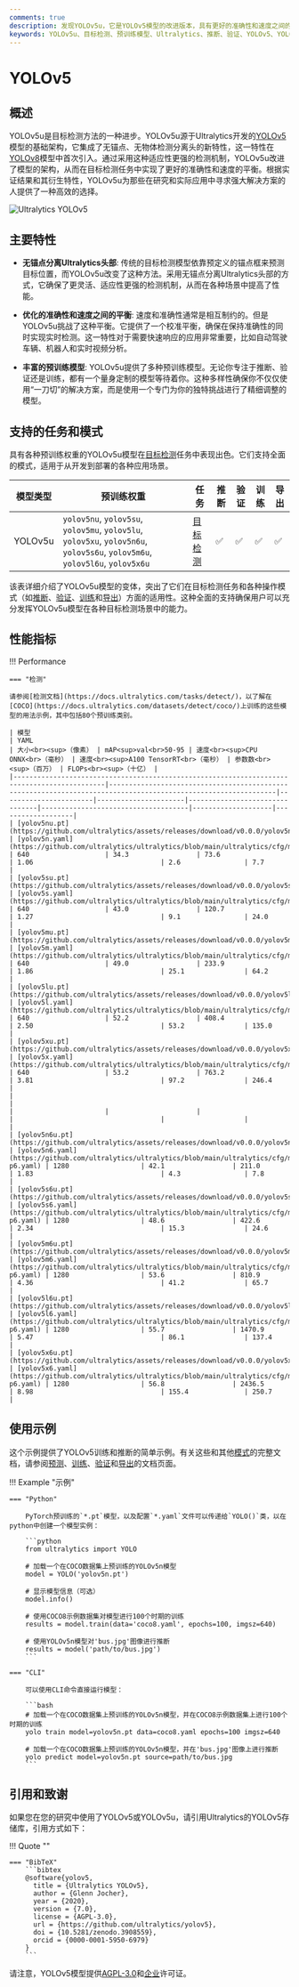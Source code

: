 ```yaml
---
comments: true
description: 发现YOLOv5u，它是YOLOv5模型的改进版本，具有更好的准确性和速度之间的平衡，并为各种目标检测任务提供了许多预训练模型。
keywords: YOLOv5u、目标检测、预训练模型、Ultralytics、推断、验证、YOLOv5、YOLOv8、无锚点、无物体检测、实时应用、机器学习
---
```


# YOLOv5

## 概述

YOLOv5u是目标检测方法的一种进步。YOLOv5u源于Ultralytics开发的[YOLOv5](https://github.com/ultralytics/yolov5)模型的基础架构，它集成了无锚点、无物体检测分离头的新特性，这一特性在[YOLOv8](yolov8.md)模型中首次引入。通过采用这种适应性更强的检测机制，YOLOv5u改进了模型的架构，从而在目标检测任务中实现了更好的准确性和速度的平衡。根据实证结果和其衍生特性，YOLOv5u为那些在研究和实际应用中寻求强大解决方案的人提供了一种高效的选择。

![Ultralytics YOLOv5](https://raw.githubusercontent.com/ultralytics/assets/main/yolov5/v70/splash.png)

## 主要特性

- **无锚点分离Ultralytics头部**: 传统的目标检测模型依靠预定义的锚点框来预测目标位置，而YOLOv5u改变了这种方法。采用无锚点分离Ultralytics头部的方式，它确保了更灵活、适应性更强的检测机制，从而在各种场景中提高了性能。

- **优化的准确性和速度之间的平衡**: 速度和准确性通常是相互制约的。但是YOLOv5u挑战了这种平衡。它提供了一个校准平衡，确保在保持准确性的同时实现实时检测。这一特性对于需要快速响应的应用非常重要，比如自动驾驶车辆、机器人和实时视频分析。

- **丰富的预训练模型**: YOLOv5u提供了多种预训练模型。无论你专注于推断、验证还是训练，都有一个量身定制的模型等待着你。这种多样性确保你不仅仅使用“一刀切”的解决方案，而是使用一个专门为你的独特挑战进行了精细调整的模型。

## 支持的任务和模式

具有各种预训练权重的YOLOv5u模型在[目标检测](../tasks/detect.md)任务中表现出色。它们支持全面的模式，适用于从开发到部署的各种应用场景。

| 模型类型    | 预训练权重                                                                                                                       | 任务                         | 推断 | 验证 | 训练 | 导出 |
|---------|-----------------------------------------------------------------------------------------------------------------------------|----------------------------|----|----|----|----|
| YOLOv5u | `yolov5nu`, `yolov5su`, `yolov5mu`, `yolov5lu`, `yolov5xu`, `yolov5n6u`, `yolov5s6u`, `yolov5m6u`, `yolov5l6u`, `yolov5x6u` | [目标检测](../tasks/detect.md) | ✅  | ✅  | ✅  | ✅  |

该表详细介绍了YOLOv5u模型的变体，突出了它们在目标检测任务和各种操作模式（如[推断](../modes/predict.md)、[验证](../modes/val.md)、[训练](../modes/train.md)和[导出](../modes/export.md)）方面的适用性。这种全面的支持确保用户可以充分发挥YOLOv5u模型在各种目标检测场景中的能力。

## 性能指标

!!! Performance

    === "检测"

    请参阅[检测文档](https://docs.ultralytics.com/tasks/detect/)，以了解在[COCO](https://docs.ultralytics.com/datasets/detect/coco/)上训练的这些模型的用法示例，其中包括80个预训练类别。

    | 模型                                                                                       | YAML                                                                                                           | 大小<br><sup>（像素） | mAP<sup>val<br>50-95 | 速度<br><sup>CPU ONNX<br>（毫秒） | 速度<br><sup>A100 TensorRT<br>（毫秒） | 参数数<br><sup>（百万） | FLOPs<br><sup>（十亿） |
    |---------------------------------------------------------------------------------------------|----------------------------------------------------------------------------------------------------------------|-----------------------|----------------------|--------------------------------|-------------------------------------|--------------------|-------------------|
    | [yolov5nu.pt](https://github.com/ultralytics/assets/releases/download/v0.0.0/yolov5nu.pt)   | [yolov5n.yaml](https://github.com/ultralytics/ultralytics/blob/main/ultralytics/cfg/models/v5/yolov5.yaml)     | 640                   | 34.3                 | 73.6                           | 1.06                                | 2.6                | 7.7               |
    | [yolov5su.pt](https://github.com/ultralytics/assets/releases/download/v0.0.0/yolov5su.pt)   | [yolov5s.yaml](https://github.com/ultralytics/ultralytics/blob/main/ultralytics/cfg/models/v5/yolov5.yaml)     | 640                   | 43.0                 | 120.7                          | 1.27                                | 9.1                | 24.0              |
    | [yolov5mu.pt](https://github.com/ultralytics/assets/releases/download/v0.0.0/yolov5mu.pt)   | [yolov5m.yaml](https://github.com/ultralytics/ultralytics/blob/main/ultralytics/cfg/models/v5/yolov5.yaml)     | 640                   | 49.0                 | 233.9                          | 1.86                                | 25.1               | 64.2              |
    | [yolov5lu.pt](https://github.com/ultralytics/assets/releases/download/v0.0.0/yolov5lu.pt)   | [yolov5l.yaml](https://github.com/ultralytics/ultralytics/blob/main/ultralytics/cfg/models/v5/yolov5.yaml)     | 640                   | 52.2                 | 408.4                          | 2.50                                | 53.2               | 135.0             |
    | [yolov5xu.pt](https://github.com/ultralytics/assets/releases/download/v0.0.0/yolov5xu.pt)   | [yolov5x.yaml](https://github.com/ultralytics/ultralytics/blob/main/ultralytics/cfg/models/v5/yolov5.yaml)     | 640                   | 53.2                 | 763.2                          | 3.81                                | 97.2               | 246.4             |
    |                                                                                             |                                                                                                                |                       |                      |                                |                                     |                    |                   |
    | [yolov5n6u.pt](https://github.com/ultralytics/assets/releases/download/v0.0.0/yolov5n6u.pt) | [yolov5n6.yaml](https://github.com/ultralytics/ultralytics/blob/main/ultralytics/cfg/models/v5/yolov5-p6.yaml) | 1280                  | 42.1                 | 211.0                          | 1.83                                | 4.3                | 7.8               |
    | [yolov5s6u.pt](https://github.com/ultralytics/assets/releases/download/v0.0.0/yolov5s6u.pt) | [yolov5s6.yaml](https://github.com/ultralytics/ultralytics/blob/main/ultralytics/cfg/models/v5/yolov5-p6.yaml) | 1280                  | 48.6                 | 422.6                          | 2.34                                | 15.3               | 24.6              |
    | [yolov5m6u.pt](https://github.com/ultralytics/assets/releases/download/v0.0.0/yolov5m6u.pt) | [yolov5m6.yaml](https://github.com/ultralytics/ultralytics/blob/main/ultralytics/cfg/models/v5/yolov5-p6.yaml) | 1280                  | 53.6                 | 810.9                          | 4.36                                | 41.2               | 65.7              |
    | [yolov5l6u.pt](https://github.com/ultralytics/assets/releases/download/v0.0.0/yolov5l6u.pt) | [yolov5l6.yaml](https://github.com/ultralytics/ultralytics/blob/main/ultralytics/cfg/models/v5/yolov5-p6.yaml) | 1280                  | 55.7                 | 1470.9                         | 5.47                                | 86.1               | 137.4             |
    | [yolov5x6u.pt](https://github.com/ultralytics/assets/releases/download/v0.0.0/yolov5x6u.pt) | [yolov5x6.yaml](https://github.com/ultralytics/ultralytics/blob/main/ultralytics/cfg/models/v5/yolov5-p6.yaml) | 1280                  | 56.8                 | 2436.5                         | 8.98                                | 155.4              | 250.7             |

## 使用示例

这个示例提供了YOLOv5训练和推断的简单示例。有关这些和其他[模式](../modes/index.md)的完整文档，请参阅[预测](../modes/predict.md)、[训练](../modes/train.md)、[验证](../modes/val.md)和[导出](../modes/export.md)的文档页面。

!!! Example "示例"

    === "Python"

        PyTorch预训练的`*.pt`模型，以及配置`*.yaml`文件可以传递给`YOLO()`类，以在python中创建一个模型实例：

        ```python
        from ultralytics import YOLO

        # 加载一个在COCO数据集上预训练的YOLOv5n模型
        model = YOLO('yolov5n.pt')

        # 显示模型信息（可选）
        model.info()

        # 使用COCO8示例数据集对模型进行100个时期的训练
        results = model.train(data='coco8.yaml', epochs=100, imgsz=640)

        # 使用YOLOv5n模型对'bus.jpg'图像进行推断
        results = model('path/to/bus.jpg')
        ```

    === "CLI"

        可以使用CLI命令直接运行模型：

        ```bash
        # 加载一个在COCO数据集上预训练的YOLOv5n模型，并在COCO8示例数据集上进行100个时期的训练
        yolo train model=yolov5n.pt data=coco8.yaml epochs=100 imgsz=640

        # 加载一个在COCO数据集上预训练的YOLOv5n模型，并在'bus.jpg'图像上进行推断
        yolo predict model=yolov5n.pt source=path/to/bus.jpg
        ```

## 引用和致谢

如果您在您的研究中使用了YOLOv5或YOLOv5u，请引用Ultralytics的YOLOv5存储库，引用方式如下：

!!! Quote ""

    === "BibTeX"
        ```bibtex
        @software{yolov5,
          title = {Ultralytics YOLOv5},
          author = {Glenn Jocher},
          year = {2020},
          version = {7.0},
          license = {AGPL-3.0},
          url = {https://github.com/ultralytics/yolov5},
          doi = {10.5281/zenodo.3908559},
          orcid = {0000-0001-5950-6979}
        }
        ```

请注意，YOLOv5模型提供[AGPL-3.0](https://github.com/ultralytics/ultralytics/blob/main/LICENSE)和[企业](https://ultralytics.com/license)许可证。
